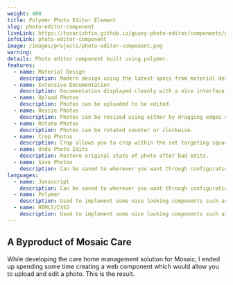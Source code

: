 ```yaml
---
weight: 400
title: Polymer Photo Editor Element
slug: photo-editor-component
liveLink: https://tovarishfin.github.io/guuey-photo-editor/components/guuey-photo-editor/demo/index.html
infoLink: photo-editor-component
image: /images/projects/photo-editor-component.png
warning: 
details: Photo editor component built using polymer.
features:
  - name: Material Design
    description: Modern design using the latest specs from material design implemented through Polymer.
  - name: Extensive Documentation
    description: Documentation displayed cleanly with a nice interface for anyone wishing to use the component.
  - name: Upload Photos
    description: Photos can be uploaded to be edited.
  - name: Resize Photos
    description: Photos can be resized using either by dragging edges or multi touch pinch and zoom gestures on touch devices.
  - name: Rotate Photos
    description: Photos can be rotated counter or clockwise.
  - name: Crop Photos
    description: Crop allows you to crop within the set targeting square. Targeting square can be configured by reading documentation.
  - name: Undo Photo Edits
    description: Restore original state of photo after bad edits.
  - name: Save Photos
    description: Can be saved to wherever you want through configuration. Firebase is the initial option.
languages:
  - name: Javascript
    description: Can be saved to wherever you want through configuration. Firebase is the initial option.
  - name: Polymer
    description: Used to implement some nice looking components such as dialogs and icons.
  - name: HTML5/CSS3
    description: Used to implement some nice looking components such as dialogs and icons.
---
```


## A Byproduct of Mosaic Care
While developing the care home management solution for Mosaic, I ended up spending some time creating a web component which would allow you to upload and edit a photo. This is the result.